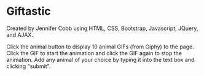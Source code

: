 # Giftastic
Created by Jennifer Cobb using HTML, CSS, Bootstrap, Javascript, JQuery, and AJAX. 

Click the animal button to display 10 animal GIFs (from Giphy) to the page. Click the GIF to start the animation and click the GIF again to stop the animation. Add any animal of your choice by typing it into the text box and clicking "submit".
